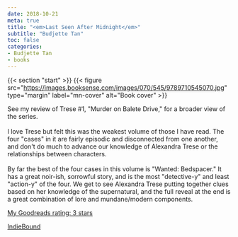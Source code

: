 ```yaml
---
date: 2018-10-21
meta: true
title: "<em>Last Seen After Midnight</em>"
subtitle: "Budjette Tan"
toc: false
categories:
- Budjette Tan
- books
---
```


{{< section "start" >}}
{{< figure src="https://images.booksense.com/images/070/545/9789710545070.jpg" type="margin" label="mn-cover" alt="Book cover" >}}

See my review of Trese #1, "Murder on Balete Drive," for a broader view of the series.<br /><br />I love Trese but felt this was the weakest volume of those I have read. The four "cases" in it are fairly episodic and disconnected from one another, and don't do much to advance our knowledge of Alexandra Trese or the relationships between characters.<br /><br />By far the best of the four cases in this volume is "Wanted: Bedspacer." It has a great noir-ish, sorrowful story, and is the most "detective-y" and least "action-y" of the four. We get to see Alexandra Trese putting together clues based on her knowledge of the supernatural, and the full reveal at the end is a great combination of lore and mundane/modern components.

[My Goodreads rating: 3 stars](https://www.goodreads.com/review/show/2561892595)  

[IndieBound](https://www.indiebound.org/book/9789710545070)
